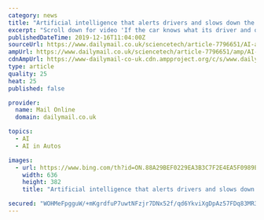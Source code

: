 ```yaml
---
category: news
title: "Artificial intelligence that alerts drivers and slows down the car when they are getting drowsy or distracted will be rolled out from 2022"
excerpt: "Scroll down for video 'If the car knows what its driver and occupants are doing, driving will become safer and more convenient,' said Bosch ... A facial recognition system used by officials in China connects to millions of CCTV cameras and uses artificial intelligence to pick out targets. Experts believe that facial recognition technology ..."
publishedDateTime: 2019-12-16T11:04:00Z
sourceUrl: https://www.dailymail.co.uk/sciencetech/article-7796651/AI-alerts-drivers-getting-drowsy-distracted-rolled-2022.html
ampUrl: https://www.dailymail.co.uk/sciencetech/article-7796651/amp/AI-alerts-drivers-getting-drowsy-distracted-rolled-2022.html
cdnAmpUrl: https://www-dailymail-co-uk.cdn.ampproject.org/c/s/www.dailymail.co.uk/sciencetech/article-7796651/amp/AI-alerts-drivers-getting-drowsy-distracted-rolled-2022.html
type: article
quality: 25
heat: 25
published: false

provider:
  name: Mail Online
  domain: dailymail.co.uk

topics:
  - AI
  - AI in Autos

images:
  - url: https://www.bing.com/th?id=ON.88A29BEF0229EA3B3C7F2E4EA5F0989E
    width: 636
    height: 382
    title: "Artificial intelligence that alerts drivers and slows down the car when they are getting drowsy or distracted will be rolled out from 2022"

secured: "WOHMeFpgguW/+mKgrdfuP7uwtNFzjr7DNx52f/qd6YkviXgDpAz57FDq83MR3X5Y3FMEsyhlwJxl+5pYgPjnO+lhWgWgrT/Q4wlUstsf9thw8MdjXEV/abGoj5zbDvFlfuqC0gMfnXW/AyWZZKBHDRkCkKT9qf+qN23Y13jzaknr6KVSLHI3Zf6hYbYgW+A7H+tIY/ZQE6X/kvxCUnF/ybn8PEqcd7hMymGiJh+QtoY2MK5SAP8T0lZxxzSayEAKcGdAOSqEhn1UY4Ee9TByvQ==;aHlIE8qtqFHmL1Y9+ans2A=="
---
```


